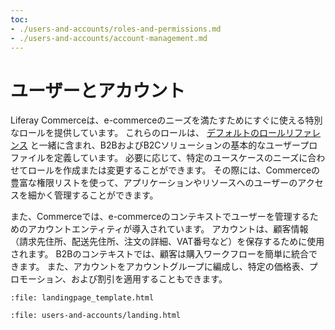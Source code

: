 ```yaml
---
toc:
- ./users-and-accounts/roles-and-permissions.md
- ./users-and-accounts/account-management.md
---
```


# ユーザーとアカウント

Liferay Commerceは、e-commerceのニーズを満たすためにすぐに使える特別なロールを提供しています。 これらのロールは、 [デフォルトのロールリファレンス](https://learn.liferay.com/w/dxp/users-and-permissions/roles-and-permissions/default-roles-reference) と一緒に含まれ、B2BおよびB2Cソリューションの基本的なユーザープロファイルを定義しています。 必要に応じて、特定のユースケースのニーズに合わせてロールを作成または変更することができます。 その際には、Commerceの豊富な権限リストを使って、アプリケーションやリソースへのユーザーのアクセスを細かく管理することができます。

また、Commerceでは、e-commerceのコンテキストでユーザーを管理するためのアカウントエンティティが導入されています。 アカウントは、顧客情報（請求先住所、配送先住所、注文の詳細、VAT番号など）を保存するために使用されます。 B2Bのコンテキストでは、顧客は購入ワークフローを簡単に統合できます。 また、アカウントをアカウントグループに編成し、特定の価格表、プロモーション、および割引を適用することもできます。

```{raw} html
:file: landingpage_template.html
```

```{raw} html
:file: users-and-accounts/landing.html
```
